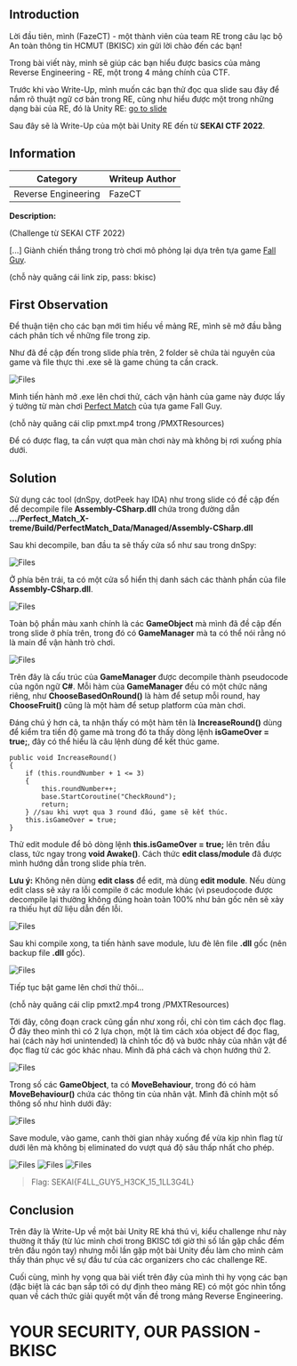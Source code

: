 ## Introduction

Lời đầu tiên, mình (FazeCT) - một thành viên của team RE trong câu lạc bộ An toàn thông tin HCMUT (BKISC) xin gửi lời chào đến các bạn!

Trong bài viết này, mình sẽ giúp các bạn hiểu được basics của mảng Reverse Engineering - RE, một trong 4 mảng chính của CTF.

Trước khi vào Write-Up, mình muốn các bạn thử đọc qua slide sau đây để nắm rõ thuật ngữ cơ bản trong RE, cũng như hiểu được một trong những dạng bài của RE, đó là Unity RE: [go to slide](https://docs.google.com/presentation/d/10Z2u5gLyN5w5rhyMwWNFmZaDFL8Nbbjfsqf0z8HDsUc/edit?usp=sharing)

Sau đây sẽ là Write-Up của một bài Unity RE đến từ **SEKAI CTF 2022**.

## Information
**Category** | **Writeup Author**
--- | ---
Reverse Engineering | FazeCT

**Description:** 

(Challenge từ SEKAI CTF 2022)

[...] Giành chiến thắng trong trò chơi mô phỏng lại dựa trên tựa game [Fall Guy](https://vi.wikipedia.org/wiki/Fall_Guys).

(chỗ này quăng cái link zip, pass: bkisc)

## First Observation

Để thuận tiện cho các bạn mới tìm hiểu về mảng RE, mình sẽ mở đầu bằng cách phân tích về những file trong zip.

Như đã đề cập đến trong slide phía trên, 2 folder sẽ chứa tài nguyên của game và file thực thi .exe sẽ là game chúng ta cần crack.

![Files](PMXTResources/files.png)

Mình tiến hành mở .exe lên chơi thử, cách vận hành của game này được lấy ý tưởng từ màn chơi [Perfect Match](https://fallguysultimateknockout.fandom.com/wiki/Perfect_Match) của tựa game Fall Guy.

(chỗ này quăng cái clip pmxt.mp4 trong /PMXTResources)

Để có được flag, ta cần vượt qua màn chơi này mà không bị rơi xuống phía dưới.

## Solution

Sử dụng các tool (dnSpy, dotPeek hay IDA) như trong slide có đề cập đến để decompile file **Assembly-CSharp.dll** chứa trong đường dẫn **.../Perfect_Match_X-treme/Build/PerfectMatch_Data/Managed/Assembly-CSharp.dll**

Sau khi decompile, ban đầu ta sẽ thấy cửa sổ như sau trong dnSpy:

![Files](PMXTResources/dnspy1.png)

Ở phía bên trái, ta có một cửa sổ hiển thị danh sách các thành phần của file **Assembly-CSharp.dll**.

![Files](PMXTResources/dnspy2.png)

Toàn bộ phần màu xanh chính là các **GameObject** mà mình đã đề cập đến trong slide ở phía trên, trong đó có **GameManager** mà ta có thể nói rằng nó là main để vận hành trò chơi.

![Files](PMXTResources/dnspy3.png)

Trên đây là cấu trúc của **GameManager** được decompile thành pseudocode của ngôn ngữ **C#**. Mỗi hàm của **GameManager** đều có một chức năng riêng, như 
**ChooseBasedOnRound()** là hàm để setup mỗi round, hay **ChooseFruit()** cũng là một hàm để setup platform của màn chơi. 

Đáng chú ý hơn cả, ta nhận thấy có một hàm tên là **IncreaseRound()** dùng để kiểm tra tiến độ game mà trong đó ta thấy dòng lệnh **isGameOver = true;**, đây có thể hiểu là câu lệnh dùng để kết thúc game.

```
public void IncreaseRound()
{
	if (this.roundNumber + 1 <= 3)
	{
		this.roundNumber++;
		base.StartCoroutine("CheckRound");
		return;
	} //sau khi vượt qua 3 round đấu, game sẽ kết thúc.
	this.isGameOver = true;
}
```
Thử edit module để bỏ dòng lệnh **this.isGameOver = true;** lên trên đầu class, tức ngay trong **void Awake()**. Cách thức **edit class/module** đã được mình hướng dẫn trong slide phía trên.

**Lưu ý:** Không nên dùng **edit class** để edit, mà dùng **edit module**. Nếu dùng edit class sẽ xảy ra lỗi compile ở các module khác (vì pseudocode được decompile lại thường không đúng hoàn toàn 100% như bản gốc nên sẽ xảy ra thiếu hụt dữ liệu dẫn đến lỗi.

![Files](PMXTResources/dnspy4.png)

Sau khi compile xong, ta tiến hành save module, lưu đè lên file **.dll** gốc (nên backup file **.dll** gốc).

![Files](PMXTResources/dnspy5.png)

Tiếp tục bật game lên chơi thử thôi...

(chỗ này quăng cái clip pmxt2.mp4 trong /PMXTResources)

Tới đây, công đoạn crack cũng gần như xong rồi, chỉ còn tìm cách đọc flag. Ở đây theo mình thì có 2 lựa chọn, một là tìm cách xóa object để đọc flag, hai (cách này hơi unintended) là chỉnh tốc độ và bước nhảy của nhân vật để đọc flag từ các góc khác nhau. Mình đã phá cách và chọn hướng thứ 2.

![Files](PMXTResources/dnspy6.png)

Trong số các **GameObject**, ta có **MoveBehaviour**, trong đó có hàm **MoveBehaviour()** chứa các thông tin của nhân vật. Mình đã chỉnh một số thông số như hình dưới đây:

![Files](PMXTResources/dnspy7.png)

Save module, vào game, canh thời gian nhảy xuống để vừa kịp nhìn flag từ dưới lên mà không bị eliminated do vượt quá độ sâu thấp nhất cho phép.

![Files](PMXTResources/flag1.png)
![Files](PMXTResources/flag2.png)
![Files](PMXTResources/flag3.png)

> Flag: SEKAI{F4LL_GUY5_H3CK_15_1LL3G4L}

## Conclusion

Trên đây là Write-Up về một bài Unity RE khá thú vị, kiểu challenge như này thường ít thấy (từ lúc mình chơi trong BKISC tới giờ thì số lần gặp chắc đếm trên đầu ngón tay) nhưng mỗi lần gặp một bài Unity đều làm cho mình cảm thấy thán phục về sự đầu tư của các organizers cho các challenge RE.

Cuối cùng, mình hy vọng qua bài viết trên đây của mình thì hy vọng các bạn (đặc biệt là các bạn sắp tới có dự định theo mảng RE) có một góc nhìn tổng quan về cách thức giải quyết một vấn đề trong mảng Reverse Engineering.

# **YOUR SECURITY, OUR PASSION - BKISC**
